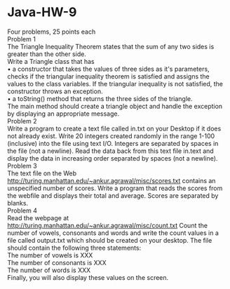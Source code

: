 # Java-HW-9  
Four problems, 25 points each  
Problem 1  
The Triangle Inequality Theorem states that the sum of any two sides is greater than the other side.  
Write a Triangle class that has  
• a constructor that takes the values of three sides as it's parameters, checks if the triangular inequality theorem is satisfied and assigns the values to the class variables. If the triangular
inequality is not satisfied, the constructor throws an exception.  
• a toString() method that returns the three sides of the triangle.  
The main method should create a triangle object and handle the exception by displaying an appropriate message.  
Problem 2  
Write a program to create a text file called in.txt on your Desktop if it does not already exist. Write 20 integers created randomly in the range 1-100 (inclusive) into the file using text I/O. Integers are 
separated by spaces in the file (not a newline). Read the data back from this text file in.text and display
the data in increasing order separated by spaces (not a newline).  
Problem 3  
The text file on the Web http://turing.manhattan.edu/~ankur.agrawal/misc/scores.txt contains an unspecified number of scores. Write a program that reads the scores from the webfile and displays their
total and average. Scores are separated by blanks.  
Problem 4  
Read the webpage at http://turing.manhattan.edu/~ankur.agrawal/misc/count.txt Count the number of vowels, consonants and words and write the count values in a file called output.txt which should be
created on your desktop. The file should contain the following three statements:  
The number of vowels is XXX  
The number of consonants is XXX  
The number of words is XXX  
Finally, you will also display these values on the screen.
